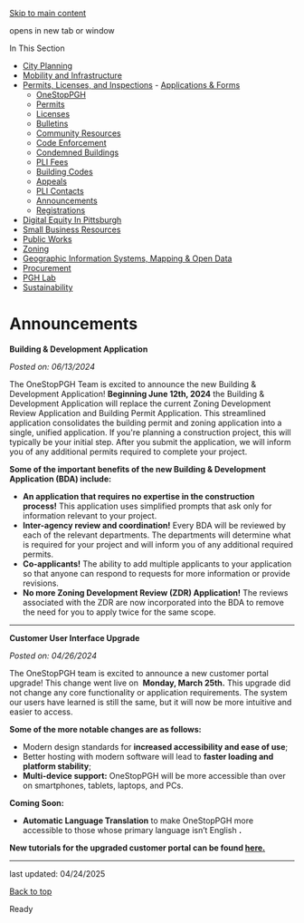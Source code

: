 [Skip to main content](https://www.pittsburghpa.gov/Business-Development/Permits-Licenses-and-Inspections/Announcements#main-content)

opens in new tab or window

In This Section

- [City Planning](https://www.pittsburghpa.gov/Business-Development/City-Planning)
- [Mobility and Infrastructure](https://www.pittsburghpa.gov/Business-Development/Mobility-and-Infrastructure)
- [Permits, Licenses, and Inspections](https://www.pittsburghpa.gov/Business-Development/Permits-Licenses-and-Inspections)  - [Applications & Forms](https://www.pittsburghpa.gov/Business-Development/Permits-Licenses-and-Inspections/Applications-Forms)
  - [OneStopPGH](https://www.pittsburghpa.gov/Business-Development/Permits-Licenses-and-Inspections/OneStopPGH)
  - [Permits](https://www.pittsburghpa.gov/Business-Development/Permits-Licenses-and-Inspections/Permits)
  - [Licenses](https://www.pittsburghpa.gov/Business-Development/Permits-Licenses-and-Inspections/Licenses)
  - [Bulletins](https://www.pittsburghpa.gov/Business-Development/Permits-Licenses-and-Inspections/PLI-Bulletins)
  - [Community Resources](https://www.pittsburghpa.gov/Business-Development/Permits-Licenses-and-Inspections/Community-Resources)
  - [Code Enforcement](https://www.pittsburghpa.gov/Business-Development/Permits-Licenses-and-Inspections/Code-Enforcement)
  - [Condemned Buildings](https://www.pittsburghpa.gov/Business-Development/Permits-Licenses-and-Inspections/Condemned-Buildings)
  - [PLI Fees](https://www.pittsburghpa.gov/Business-Development/Permits-Licenses-and-Inspections/Fees)
  - [Building Codes](https://www.pittsburghpa.gov/Business-Development/Permits-Licenses-and-Inspections/Building-Codes)
  - [Appeals](https://www.pittsburghpa.gov/Business-Development/Permits-Licenses-and-Inspections/Appeals)
  - [PLI Contacts](https://www.pittsburghpa.gov/Business-Development/Permits-Licenses-and-Inspections/Contacts)
  - [Announcements](https://www.pittsburghpa.gov/Business-Development/Permits-Licenses-and-Inspections/Announcements)
  - [Registrations](https://www.pittsburghpa.gov/Business-Development/Permits-Licenses-and-Inspections/Registrations)
- [Digital Equity In Pittsburgh](https://www.pittsburghpa.gov/Business-Development/Digital-Equity-In-Pittsburgh)
- [Small Business Resources](https://www.pittsburghpa.gov/Business-Development/Small-Business-Resources)
- [Public Works](https://www.pittsburghpa.gov/Business-Development/Public-Works)
- [Zoning](https://www.pittsburghpa.gov/Business-Development/Zoning)
- [Geographic Information Systems, Mapping & Open Data](https://www.pittsburghpa.gov/Business-Development/Geographic-Information-Systems-Mapping-Open-Data)
- [Procurement](https://www.pittsburghpa.gov/Business-Development/Procurement)
- [PGH Lab](https://www.pittsburghpa.gov/Business-Development/PGH-Lab)
- [Sustainability](https://www.pittsburghpa.gov/Business-Development/Sustainability)

# Announcements

**Building & Development Application**

_Posted on: 06/13/2024_

The OneStopPGH Team is excited to announce the new Building & Development Application! **Beginning June 12th, 2024** the Building & Development Application will replace the current Zoning Development Review Application and Building Permit Application. This streamlined application consolidates the building permit and zoning application into a single, unified application. If you're planning a construction project, this will typically be your initial step. After you submit the application, we will inform you of any additional permits required to complete your project.

**Some of the important benefits of the new Building & Development Application (BDA) include:**

- **An application that requires no expertise in the construction process!** This application uses simplified prompts that ask only for information relevant to your project.
- **Inter-agency review and coordination!** Every BDA will be reviewed by each of the relevant departments. The departments will determine what is required for your project and will inform you of any additional required permits.
- **Co-applicants!** The ability to add multiple applicants to your application so that anyone can respond to requests for more information or provide revisions.
- **No more Zoning Development Review (ZDR) Application!** The reviews associated with the ZDR are now incorporated into the BDA to remove the need for you to apply twice for the same scope.

* * *

**Customer User Interface Upgrade**

_Posted on: 04/26/2024_

The OneStopPGH team is excited to announce a new customer portal upgrade! This change went live on  **Monday, March 25th.** This upgrade did not change any core functionality or application requirements. The system our users have learned is still the same, but it will now be more intuitive and easier to access.

**Some of the more notable changes are as follows:**

- Modern design standards for **increased accessibility and ease of use**;
- Better hosting with modern software will lead to **faster loading and platform stability**;
- **Multi-device support:** OneStopPGH will be more accessible than over on smartphones, tablets, laptops, and PCs.

**Coming Soon:**

- **Automatic Language Translation** to make OneStopPGH more accessible to those whose primary language isn’t English **.**

**New tutorials for the upgraded customer portal can be found [here.](https://www.pittsburghpa.gov/Business-Development/Permits-Licenses-and-Inspections/OneStopPGH/OneStopPGH-Tutorials)**

* * *

last updated: 04/24/2025

[Back to top](https://www.pittsburghpa.gov/Business-Development/Permits-Licenses-and-Inspections/Announcements#body-top)

Ready
